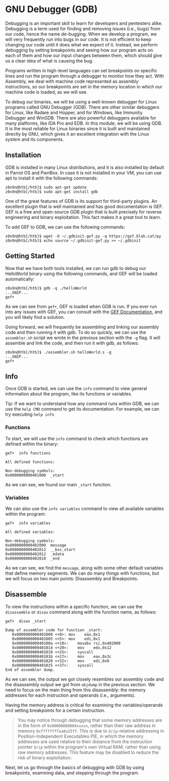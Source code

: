 # GNU Debugger (GDB)

Debugging is an important skill to learn for developers and pentesters alike. Debugging is a term used for finding and removing issues (i.e., bugs) from our code, hence the name de-bugging. When we develop a program, we will very frequently run into bugs in our code. It is not efficient to keep changing our code until it does what we expect of it. Instead, we perform debugging by setting breakpoints and seeing how our program acts on each of them and how our input changes between them, which should give us a clear idea of what is causing the bug.

Programs written in high-level languages can set breakpoints on specific lines and run the program through a debugger to monitor how they act. With Assembly, we deal with machine code represented as assembly instructions, so our breakpoints are set in the memory location in which our machine code is loaded, as we will see.

To debug our binaries, we will be using a well-known debugger for Linux programs called GNU Debugger (GDB). There are other similar debuggers for Linux, like Radare and Hopper, and for Windows, like Immunity Debugger and WinGDB. There are also powerful debuggers available for many platforms, like IDA Pro and EDB. In this module, we will be using GDB. It is the most reliable for Linux binaries since it is built and maintained directly by GNU, which gives it an excellent integration with the Linux system and its components.

## Installation

GDB is installed in many Linux distributions, and it is also installed by default in Parrot OS and PwnBox. In case it is not installed in your VM, you can use apt to install it with the following commands:

```
z0x9n@htb[/htb]$ sudo apt-get update
z0x9n@htb[/htb]$ sudo apt-get install gdb
```

One of the great features of GDB is its support for third-party plugins. An excellent plugin that is well maintained and has good documentation is GEF. GEF is a free and open-source GDB plugin that is built precisely for reverse engineering and binary exploitation. This fact makes it a great tool to learn.

To add GEF to GDB, we can use the following commands:

```
z0x9n@htb[/htb]$ wget -O ~/.gdbinit-gef.py -q https://gef.blah.cat/py
z0x9n@htb[/htb]$ echo source ~/.gdbinit-gef.py >> ~/.gdbinit
```

## Getting Started

Now that we have both tools installed, we can run gdb to debug our HelloWorld binary using the following commands, and GEF will be loaded automatically:

```
z0x9n@htb[/htb]$ gdb -q ./helloWorld
...SNIP...
gef➤
```

As we can see from `gef➤`, GEF is loaded when GDB is run. If you ever run into any issues with GEF, you can consult with the [GEF Documentation](https://gef.readthedocs.io/en/master/), and you will likely find a solution.

Going forward, we will frequently be assembling and linking our assembly code and then running it with gdb. To do so quickly, we can use the `assembler.sh` script we wrote in the previous section with the `-g` flag. It will assemble and link the code, and then run it with gdb, as follows:

```
z0x9n@htb[/htb]$ ./assembler.sh helloWorld.s -g
...SNIP...
gef➤
```

## Info

Once GDB is started, we can use the `info` command to view general information about the program, like its functions or variables.

Tip: If we want to understand how any command runs within GDB, we can use the `help CMD` command to get its documentation. For example, we can try executing `help info`

### Functions

To start, we will use the `info` command to check which functions are defined within the binary:

```
gef➤  info functions

All defined functions:

Non-debugging symbols:
0x0000000000401000  _start
```

As we can see, we found our main `_start` function.

### Variables

We can also use the `info variables` command to view all available variables within the program:

```
gef➤  info variables

All defined variables:

Non-debugging symbols:
0x0000000000402000  message
0x0000000000402012  __bss_start
0x0000000000402012  _edata
0x0000000000402018  _end
```

As we can see, we find the `message`, along with some other default variables that define memory segments. We can do many things with functions, but we will focus on two main points: Disassembly and Breakpoints.

## Disassemble

To view the instructions within a specific function, we can use the `disassemble` or `disas` command along with the function name, as follows:

```
gef➤  disas _start

Dump of assembler code for function _start:
   0x0000000000401000 <+0>:	mov    eax,0x1
   0x0000000000401005 <+5>:	mov    edi,0x1
   0x000000000040100a <+10>:	movabs rsi,0x402000
   0x0000000000401014 <+20>:	mov    edx,0x12
   0x0000000000401019 <+25>:	syscall
   0x000000000040101b <+27>:	mov    eax,0x3c
   0x0000000000401020 <+32>:	mov    edi,0x0
   0x0000000000401025 <+37>:	syscall
End of assembler dump.
```

As we can see, the output we got closely resembles our assembly code and the disassembly output we got from `objdump` in the previous section. We need to focus on the main thing from this disassembly: the memory addresses for each instruction and operands (i.e., arguments).

Having the memory address is critical for examining the variables/operands and setting breakpoints for a certain instruction.

> You may notice through debugging that some memory addresses are in the form of `0x00000000004xxxxx`, rather than their raw address in memory `0xffffffffaa8a25ff`. This is due to `$rip`-relative addressing in Position-Independent Executables PIE, in which the memory addresses are used relative to their distance from the instruction pointer `$rip` within the program's own Virtual RAM, rather than using raw memory addresses. This feature may be disabled to reduce the risk of binary exploitation.

Next, let us go through the basics of debugging with GDB by using breakpoints, examining data, and stepping through the program.
